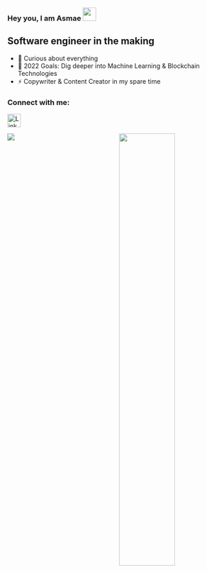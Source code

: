 ### Hey you, I am Asmae <img src="https://raw.githubusercontent.com/nakulbhati/nakulbhati/master/contain/Hi.gif" width="30px">
## Software engineer in the making

- 🌱 Curious about everything 
- 🥅 2022 Goals: Dig deeper into Machine Learning & Blockchain Technologies
- ⚡ Copywriter & Content Creator in my spare time

### Connect with me:

<a href="https://www.linkedin.com/in/asmae-yadaoui/" target="_blank"><img src="https://raw.githubusercontent.com/nakulbhati/nakulbhati/master/contain/in.png" alt="LinkedIn" width="30"></a>
<p align="left"><img width="50%" src="https://github-readme-stats.vercel.app/api?username=asmaeyadaoui&show_icons=true&theme=monokai&count_private=true" <p align="right"><img src="https://github-readme-stats.vercel.app/api/top-langs/?username=asmaeyadaoui&theme=merko&layout=compact&hide_langs_below=1" /></p>


<br />
<br />
